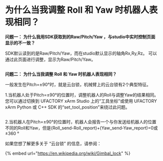 # 为什么当我调整 Roll 和 Yaw 时机器人表现相同？

**问题一： 为什么我用SDK获取到的Raw/Pitch/Yaw ，与studio中实时控制页面显示的不一致？**

SDK默认读到的是Raw/Pitch/Yaw，而在studio默认显示的轴角Rx,Ry,Rz。 可以通过此页面进行调整，显示为Raw/Pitch/Yaw。

<figure><img src="broken-reference" alt=""><figcaption></figcaption></figure>

**问题二： 为什么当我调整 Roll 和 Yaw 时机器人表现相同？**

一般发生在Pitch=±90°时，就是云台锁，机械臂上的云台锁有2个典型特征。

1.当机器人处于Pitch=±90°的位置时，调整机器人的Roll与调整Yaw的结果相同。 您可以通过切换到 UFACTORY xArm Studio 上的“工具坐标”或使用 UFACTORY xArm Python 或 C++ SDK 的“set\_tool\_position”来绕过此问题。

<figure><img src="broken-reference" alt=""><figcaption></figcaption></figure>

2.当机器人在Pitch=±90°的位置时，机器人会报告一个与你发送给机器人的位置不同的Roll和Yaw，但是(Roll\_send-Roll\_report)+(Yaw\_send-Yaw\_report)=0或±360 °



如果您想了解更多关于 “云台锁” 的信息，请参阅：

{% embed url="https://en.wikipedia.org/wiki/Gimbal_lock" %}



